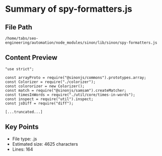 # Summary of spy-formatters.js
  
## File Path
`/home/tabs/seo-engineering/automation/node_modules/sinon/lib/sinon/spy-formatters.js`

## Content Preview
```
"use strict";

const arrayProto = require("@sinonjs/commons").prototypes.array;
const Colorizer = require("./colorizer");
const colororizer = new Colorizer();
const match = require("@sinonjs/samsam").createMatcher;
const timesInWords = require("./util/core/times-in-words");
const inspect = require("util").inspect;
const jsDiff = require("diff");

[...truncated...]
```

## Key Points
- File type: .js
- Estimated size: 4625 characters
- Lines: 164
